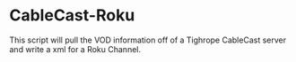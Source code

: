 CableCast-Roku
==============

This script will pull the VOD information off of a Tighrope CableCast server and write a xml for a Roku Channel.


